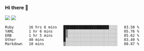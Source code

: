 ### Hi there 👋

<!--
**sasharevzin/sasharevzin** is a ✨ _special_ ✨ repository because its `README.md` (this file) appears on your GitHub profile.

Here are some ideas to get you started:

- 🔭 I’m currently working on ...
- 🌱 I’m currently learning ...
- 👯 I’m looking to collaborate on ...
- 🤔 I’m looking for help with ...
- 💬 Ask me about ...
- 📫 How to reach me: ...
- 😄 Pronouns: ...
- ⚡ Fun fact: ...
-->

![](https://yusufozturk.vercel.app/api?username=sasharevzin&hide_title=true&include_all_commits=true&count_private=true&show_icons=true) ![](https://yusufozturk.vercel.app/api/top-langs/?username=sasharevzin&layout=compact&langs_count=10&hide=apacheconf,coffeescript)

<!--START_SECTION:waka-->
```text
Ruby       16 hrs 6 mins   █████████████████████░░░░   83.50 % 
YAML       1 hr 6 mins     █▒░░░░░░░░░░░░░░░░░░░░░░░   05.76 % 
ERB        1 hr 5 mins     █▒░░░░░░░░░░░░░░░░░░░░░░░   05.62 % 
Other      40 mins         █░░░░░░░░░░░░░░░░░░░░░░░░   03.49 % 
Markdown   10 mins         ▒░░░░░░░░░░░░░░░░░░░░░░░░   00.87 % 
```
<!--END_SECTION:waka-->
